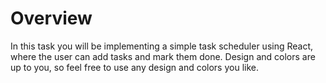 # Overview

In this task you will be implementing a simple task scheduler using React,
where the user can add tasks and mark them done. Design and colors are
up to you, so feel free to use any design and colors you like.
